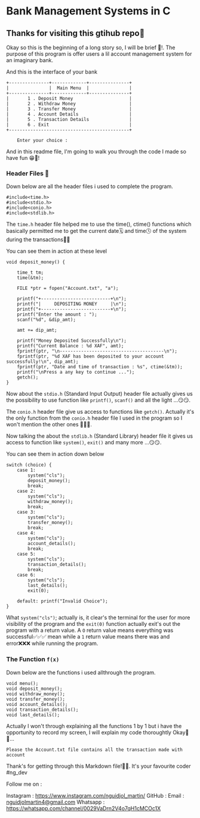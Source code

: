 # Bank Management Systems in C

## Thanks for visiting this gtihub repo🙏

Okay so this is the beginning of a long story so, I will be brief 🧐!. The purpose of this program is offer users a lil account management system for an imaginary bank.

And this is the interface of your bank

    +---------------+-------------+---------------+
    |               |  Main Menu  |               |
    +---------------+-------------+---------------+
    |       1 . Deposit Money                     |
    |       2 . Withdraw Money                    |
    |       3 . Transfer Money                    |
    |       4 . Account Details                   |
    |       5 . Transaction Details               |
    |       6 . Exit                              |
    +---------------------------------------------+

        Enter your choice : 

And in this readme file, I'm going to walk you through the code I made so have fun 😁📝!

### Header Files 📝

Down below are all the header files i used to complete the program.

    #include<time.h>    
    #include<stdio.h>
    #include<conio.h>
    #include<stdlib.h>

The `time.h` header file helped me to use the time(), ctime() functions which basically permitted me to get the current date🗓 and time🕓 of the system during the transactions🤑💸

You can see them in action at these level

    void deposit_money() {

        time_t tm;
        time(&tm);

        FILE *ptr = fopen("Account.txt", "a");

        printf("+--------------------------+\n");
        printf("|     DEPOSITING MONEY     |\n");
        printf("+--------------------------+\n");
        printf("Enter the amount : ");
        scanf("%d", &dip_amt);

        amt += dip_amt;

        printf("Money Deposited Successfully\n");
        printf("Current Balance : %d XAF", amt);
        fprintf(ptr, "\n---------------------------------------\n");
        fprintf(ptr, "%d XAF has been deposited to your account successfully!\n", dip_amt);
        fprintf(ptr, "Date and time of transaction : %s", ctime(&tm));
        printf("\nPress a any key to continue ...");
        getch();
    }

Now about the `stdio.h` (Standard Input Output) header file actually gives us the possibility to use function like `printf()`, `scanf()` and all the light ...😏😏.

The `conio.h` header file give us access to functions like `getch()`. Actually it's the only function from the `conio.h` header file I used in the program so I won't mention the other ones 🥲🥲🥲.

Now talking the about the `stdlib.h` (Standard Library) header file it gives us access to function like `system()`, `exit()` and many more ...😏😏.

You can see them in action down below

    switch (choice) {
        case 1:
            system("cls"); 
            deposit_money();
            break;
        case 2:
            system("cls"); 
            withdraw_money();
            break;
        case 3:
            system("cls"); 
            transfer_money();
            break;
        case 4:
            system("cls"); 
            account_details();
            break;
        case 5:
            system("cls"); 
            transaction_details();
            break;
        case 6:
            system("cls"); 
            last_details();
            exit(0);

        default: printf("Invalid Choice");
    }

What `system("cls")`; actually is, it clear's the terminal for the user for more visibility of the program and the `exit(0)` function actually exit's out the program with a return value. A `O` return value means everything was successful✅✅✅ mean while a `1` return value means there was and error❌❌❌ while running the program.

### The Function `f(x)`

Down below are the functions i used allthrough the program.

    void menu();
    void deposit_money();
    void withdraw_money();
    void transfer_money();
    void account_details();
    void transaction_details();
    void last_details();

Actually I won't through explaining all the functions 1 by 1 but i have the opportunity to record my screen, I will explain my code thoroughtly Okay🙏🥲...

`Please the Account.txt file contains all the transaction made with account`

Thank's for getting through this Markdown file!🙏🥲.
It's your favourite coder #ng_dev

Follow me on :

Instagram : <https://www.instagram.com/nguidjol_martin/>
GitHub    : 
Email     : <nguidjolmartin4@gmail.com>
Whatsapp  : <https://whatsapp.com/channel/0029VaDrn2V4o7qH1cMCOc1X>
